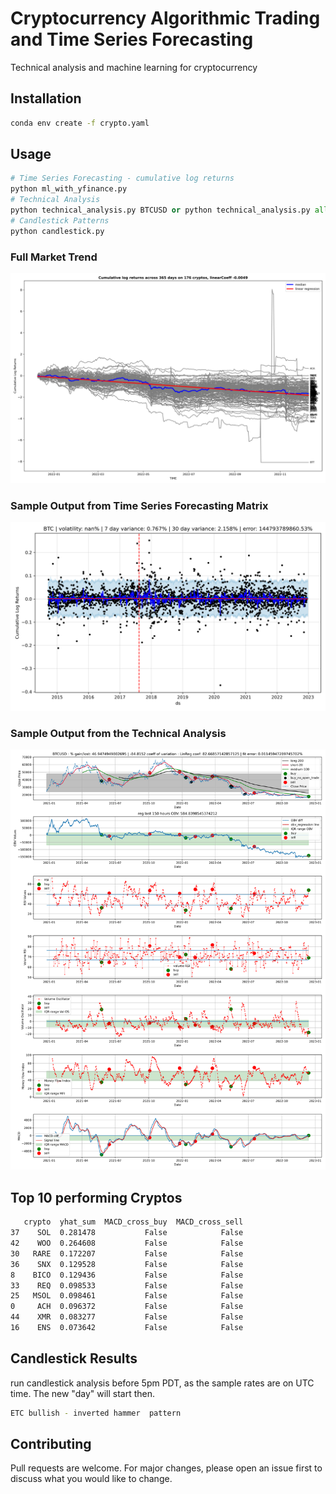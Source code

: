 # Cryptocurrency Algorithmic Trading and Time Series Forecasting

Technical analysis and machine learning for cryptocurrency

## Installation
```bash
conda env create -f crypto.yaml
```

## Usage

```python
# Time Series Forecasting - cumulative log returns
python ml_with_yfinance.py
# Technical Analysis
python technical_analysis.py BTCUSD or python technical_analysis.py all
# Candlestick Patterns
python candlestick.py
```
### Full Market Trend
![alt text](https://github.com/bszek213/cryptoML/blob/dev/full_market_trend.png)
### Sample Output from Time Series Forecasting Matrix
![alt text](https://github.com/bszek213/cryptoML/blob/dev/forecast_ML/BTC/BTC.png)

### Sample Output from the Technical Analysis
![alt text](https://github.com/bszek213/cryptoML/blob/dev/technical_analysis/BTCUSD_174.png)

## Top 10 performing Cryptos
```bash
   crypto  yhat_sum  MACD_cross_buy  MACD_cross_sell
37    SOL  0.281478           False            False
42    WOO  0.264608           False            False
30   RARE  0.172207           False            False
36    SNX  0.129528           False            False
8    BICO  0.129436           False            False
33    REQ  0.098533           False            False
25   MSOL  0.098461           False            False
0     ACH  0.096372           False            False
44    XMR  0.083277           False            False
16    ENS  0.073642           False            False
```
## Candlestick Results
run candlestick analysis before 5pm PDT, as the sample rates are on UTC time. The
new "day" will start then.
```bash
ETC bullish - inverted hammer  pattern
```
## Contributing
Pull requests are welcome. For major changes, please open an issue first to discuss what you would like to change.
